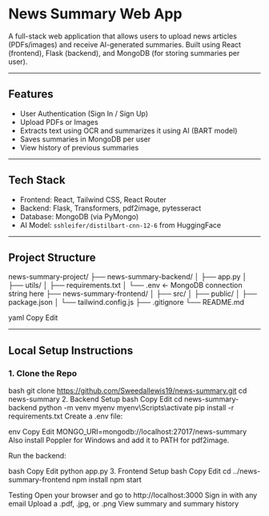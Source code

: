 # News Summary Web App

A full-stack web application that allows users to upload news articles (PDFs/images) and receive AI-generated summaries. Built using React (frontend), Flask (backend), and MongoDB (for storing summaries per user).

---

## Features

- User Authentication (Sign In / Sign Up)
- Upload PDFs or Images
- Extracts text using OCR and summarizes it using AI (BART model)
- Saves summaries in MongoDB per user
- View history of previous summaries

---

## Tech Stack

- Frontend: React, Tailwind CSS, React Router
- Backend: Flask, Transformers, pdf2image, pytesseract
- Database: MongoDB (via PyMongo)
- AI Model: `sshleifer/distilbart-cnn-12-6` from HuggingFace

---

## Project Structure

news-summary-project/
├── news-summary-backend/
│ ├── app.py
│ ├── utils/
│ ├── requirements.txt
│ └── .env ← MongoDB connection string here
├── news-summary-frontend/
│ ├── src/
│ ├── public/
│ ├── package.json
│ └── tailwind.config.js
├── .gitignore
└── README.md

yaml
Copy
Edit

---

## Local Setup Instructions

### 1. Clone the Repo

bash
git clone https://github.com/Sweedallewis19/news-summary.git
cd news-summary
2. Backend Setup
bash
Copy
Edit
cd news-summary-backend
python -m venv myenv
myenv\Scripts\activate
pip install -r requirements.txt
Create a .env file:

env
Copy
Edit
MONGO_URI=mongodb://localhost:27017/news-summary
Also install Poppler for Windows and add it to PATH for pdf2image.

Run the backend:

bash
Copy
Edit
python app.py
3. Frontend Setup
bash
Copy
Edit
cd ../news-summary-frontend
npm install
npm start

Testing
Open your browser and go to http://localhost:3000
Sign in with any email
Upload a .pdf, .jpg, or .png
View summary and summary history

